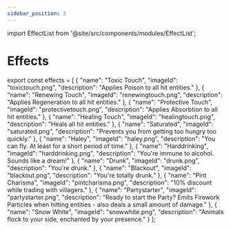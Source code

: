 ```yaml
---
sidebar_position: 3
---
```

import EffectList from '@site/src/components/modules/EffectList';



# Effects

<EffectList modId="brewery" list={effects} />

export const effects = [
{
"name": "Toxic Touch",
"imageId": "toxictouch.png",
"description": "Applies Poison to all hit entities."
},
{
"name": "Renewing Touch",
"imageId": "renewingtouch.png",
"description": "Applies Regeneration to all hit entities."
},
{
"name": "Protective Touch",
"imageId": "protectivetouch.png",
"description": "Applies Absorbtion to all hit entities."
},
{
"name": "Healing Touch",
"imageId": "healingtouch.png",
"description": "Heals all hit entities."
},
{
"name": "Saturated",
"imageId": "saturated.png",
"description": "Prevents you from getting too hungry too quickly."
},
{
"name": "Haley",
"imageId": "haley.png",
"description": "You can fly. At least for a short period of time."
},
{
"name": "Harddrinking",
"imageId": "harddrinking.png",
"description": "You're immune to alcohol. Sounds like a dream!"
},
{
"name": "Drunk",
"imageId": "drunk.png",
"description": "You're drunk."
},
{
"name": "Blackout",
"imageId": "blackout.png",
"description": "You're totally drunk."
},
{
"name": "Pint Charisma",
"imageId": "pintcharisma.png",
"description": "10% discount while trading with villagers."
},
{
"name": "Partystarter",
"imageId": "partystarter.png",
"description": "Ready to start the Party? Emits Firework Particles when hitting entities - also deals a small amount of damage."
},
{
"name": "Snow White",
"imageId": "snowwhite.png",
"description": "Animals flock to your side, enchanted by your presence."
}
];